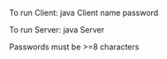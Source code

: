To run Client:
java Client name password

To run Server:
java Server

Passwords must be >=8 characters
